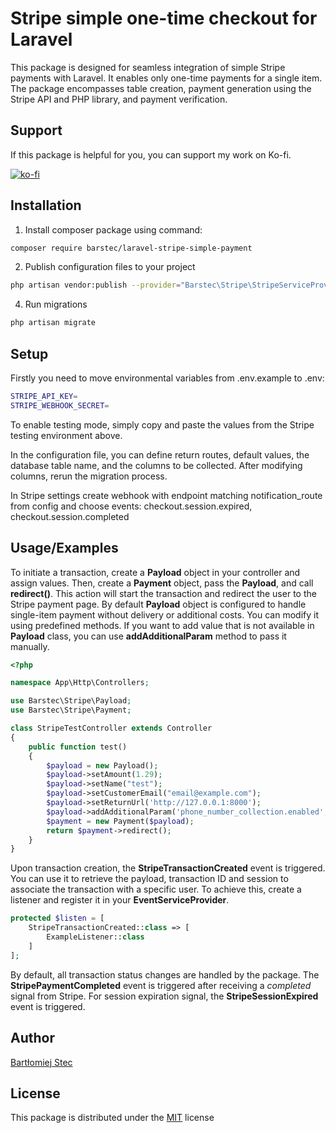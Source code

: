 
# Stripe simple one-time checkout for Laravel
This package is designed for seamless integration of simple Stripe payments with Laravel. It enables only one-time payments for a single item. The package encompasses table creation, payment generation using the Stripe API and PHP library, and payment verification.


## Support
If this package is helpful for you, you can support my work on Ko-fi.

[![ko-fi](https://ko-fi.com/img/githubbutton_sm.svg)](https://ko-fi.com/S6S6PH8KM)


## Installation

1. Install composer package using command:

```bash
composer require barstec/laravel-stripe-simple-payment
```

2. Publish configuration files to your project

```bash
php artisan vendor:publish --provider="Barstec\Stripe\StripeServiceProvider"
```

4. Run migrations


```bash
php artisan migrate 
```
## Setup
Firstly you need to move environmental variables from .env.example to .env:

```bash
STRIPE_API_KEY=
STRIPE_WEBHOOK_SECRET=
```
To enable testing mode, simply copy and paste the values from the Stripe testing environment above.

In the configuration file, you can define return routes, default values, the database table name, and the columns to be collected. After modifying columns, rerun the migration process.

In Stripe settings create webhook with endpoint matching notification_route from config and choose events: checkout.session.expired, checkout.session.completed

## Usage/Examples

To initiate a transaction, create a **Payload** object in your controller and assign values. Then, create a **Payment** object, pass the **Payload**, and call **redirect()**. This action will start the transaction and redirect the user to the Stripe payment page. By default **Payload** object is configured to handle single-item payment without delivery or additional costs. You can modify it using predefined methods. If you want to add value that is not available in **Payload** class, you can use **addAdditionalParam** method to pass it manually. 

```php
<?php

namespace App\Http\Controllers;

use Barstec\Stripe\Payload;
use Barstec\Stripe\Payment;

class StripeTestController extends Controller
{
    public function test()
    {
        $payload = new Payload();
        $payload->setAmount(1.29);
        $payload->setName("test");
        $payload->setCustomerEmail("email@example.com");
        $payload->setReturnUrl('http://127.0.0.1:8000');
        $payload->addAdditionalParam('phone_number_collection.enabled', true);
        $payment = new Payment($payload);
        return $payment->redirect();
    }
}


```
Upon transaction creation, the **StripeTransactionCreated** event is triggered. You can use it to retrieve the payload, transaction ID and session to associate the transaction with a specific user. To achieve this, create a listener and register it in your **EventServiceProvider**.
```php
protected $listen = [
    StripeTransactionCreated::class => [
        ExampleListener::class
    ]
];

```

By default, all transaction status changes are handled by the package. The **StripePaymentCompleted** event is triggered after receiving a *completed* signal from Stripe. For session expiration signal, the **StripeSessionExpired** event is triggered. 

## Author

[Bartłomiej Stec ](https://github.com/Bartlomiej-Stec)


## License
This package is distributed under the
[MIT](https://choosealicense.com/licenses/mit/)
license